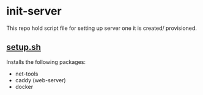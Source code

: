 # init-server

This repo hold script file for setting up server one it is created/ provisioned.

## [setup.sh](setup.sh)
Installs the following packages:
- net-tools
- caddy (web-server)
- docker
